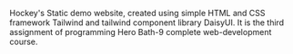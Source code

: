 Hockey's Static demo website, created using simple HTML and CSS framework Tailwind and tailwind component library DaisyUI. 
It is the third assignment of programming Hero Bath-9 complete web-development course.
